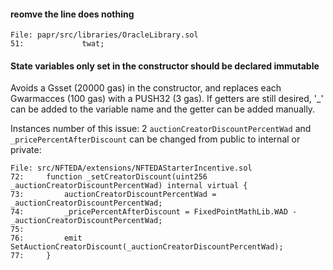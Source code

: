 #### reomve the line does nothing

```solidity
File: papr/src/libraries/OracleLibrary.sol
51:             twat;
```



#### State variables only set in the constructor should be declared immutable

Avoids a Gsset (20000 gas) in the constructor, and replaces each Gwarmacces (100 gas) with a PUSH32 (3 gas). If getters are still desired, '_' can be added to the variable name and the getter can be added manually.

Instances number of this issue: 2
`auctionCreatorDiscountPercentWad` and `_pricePercentAfterDiscount` can be changed from public to internal or private:
```solidity 
File: src/NFTEDA/extensions/NFTEDAStarterIncentive.sol
72:     function _setCreatorDiscount(uint256 _auctionCreatorDiscountPercentWad) internal virtual {
73:         auctionCreatorDiscountPercentWad = _auctionCreatorDiscountPercentWad;
74:         _pricePercentAfterDiscount = FixedPointMathLib.WAD - _auctionCreatorDiscountPercentWad;
75: 
76:         emit SetAuctionCreatorDiscount(_auctionCreatorDiscountPercentWad);
77:     }
``` 


